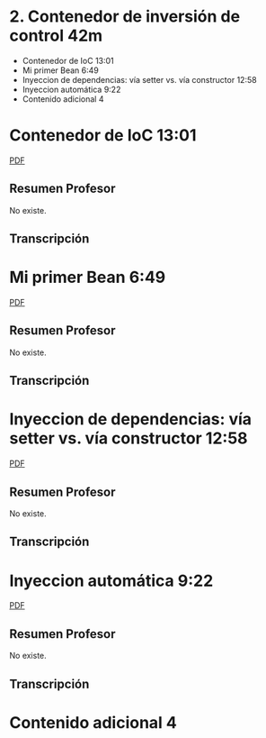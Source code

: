 # 2. Contenedor de inversión de control 42m

* Contenedor de IoC 13:01 
* Mi primer Bean 6:49 
* Inyeccion de dependencias: vía setter vs. vía constructor 12:58 
* Inyeccion automática 9:22 
* Contenido adicional  4

# Contenedor de IoC 13:01 

[PDF ](pdfs/)

## Resumen Profesor

No existe.

## Transcripción

# Mi primer Bean 6:49 

[PDF ](pdfs/)

## Resumen Profesor

No existe.

## Transcripción

# Inyeccion de dependencias: vía setter vs. vía constructor 12:58 

[PDF ](pdfs/)

## Resumen Profesor

No existe.

## Transcripción

# Inyeccion automática 9:22 

[PDF ](pdfs/)

## Resumen Profesor

No existe.

## Transcripción

# Contenido adicional  4

